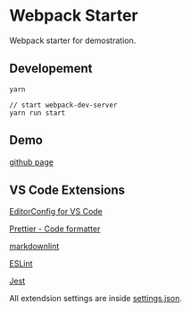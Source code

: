 # Webpack Starter

Webpack starter for demostration.

## Developement

    yarn

    // start webpack-dev-server
    yarn run start

## Demo

[github page](https://mirror-riddle.github.io/webpack-starter/demo)

## VS Code Extensions

[EditorConfig for VS Code](https://marketplace.visualstudio.com/items?itemName=EditorConfig.EditorConfig)

[Prettier - Code formatter](https://marketplace.visualstudio.com/items?itemName=esbenp.prettier-vscode)

[markdownlint](https://marketplace.visualstudio.com/items?itemName=DavidAnson.vscode-markdownlint)

[ESLint](https://marketplace.visualstudio.com/items?itemName=dbaeumer.vscode-eslint)

[Jest](https://marketplace.visualstudio.com/items?itemName=Orta.vscode-jest)

All extendsion settings are inside [settings.json](./.vscode/settings.json).
